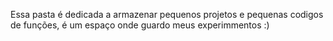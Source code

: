 Essa pasta é dedicada a armazenar pequenos projetos e pequenas codigos de funções, é um espaço onde guardo meus experimmentos :)
